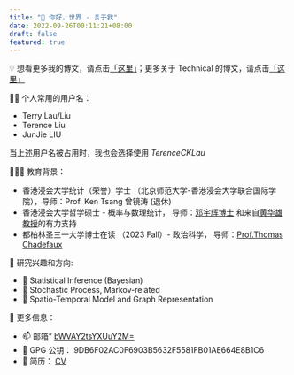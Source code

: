 ```yaml
---
title: "👋 你好，世界 - 关于我"
date: 2022-09-26T00:11:21+08:00
draft: false
featured: true
---
```


💡  想看更多我的博文，请点击[「这里」](/zh/post/)；更多关于 Technical 的博文，请点击[「这里」](/projects)

<!--more-->


👨‍💻 个人常用的用户名：
- Terry Lau/Liu
- Terence Liu
- JunJie LIU

当上述用户名被占用时，我也会选择使用 *TerenceCKLau* 

👨🏿‍🏫 教育背景：
* 香港浸会大学统计（荣誉）学士 （北京师范大学-香港浸会大学联合国际学院），导师：Prof. Ken Tsang 曾镜涛 (退休)
* 香港浸会大学哲学硕士 - 概率与数理统计， 导师：[邓宇辉博士](https://staff.uic.edu.cn/ivandeng/en) 和来自[黄华雄教授](https://staff.uic.edu.cn/hhuang/en)的有力支持
* 都柏林圣三一大学博士在读 （2023 Fall）- 政治科学， 导师：[Prof.Thomas Chadefaux](https://chadefaux.github.io/)

🔭 研究兴趣和方向:
* 🚩 Statistical Inference (Bayesian)
* 🚩 Stochastic Process, Markov-related
* 🚩 Spatio-Temporal Model and Graph Representation

🫡 更多信息：
- 📫 邮箱“ [bWVAY2tsYXUuY2M=](mailto:bWVAY2tsYXUuY2M=)
- 🔑 GPG 公钥： 9DB6F02AC0F6903B5632F5581FB01AE664E8B1C6
- 📃 简历： [CV](/doc/cv.pdf)